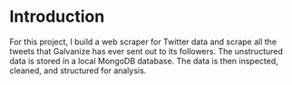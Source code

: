 # Introduction 

[](http://upnews.org/wp-content/uploads/2016/07/Twitter.jpg)

For this project, I build a web scraper for Twitter data and scrape all the tweets that Galvanize has ever sent out to its followers. The unstructured data is stored in a local MongoDB database. The data is then inspected, cleaned, and structured for analysis. 
